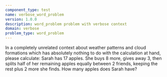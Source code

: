 ```yaml
---
component_type: test
name: verbose_word_problem
version: 1.0.0
description: word_problem problem with verbose context
domain: verbose
problem_type: word_problem
---
```


In a completely unrelated context about weather patterns and cloud formations which has absolutely nothing to do with the calculation at hand, please calculate: Sarah has 17 apples. She buys 8 more, gives away 3, then splits half of her remaining apples equally between 2 friends, keeping the rest plus 2 more she finds. How many apples does Sarah have?
